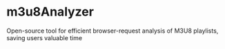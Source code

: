 # m3u8Analyzer
Open-source tool for efficient browser-request analysis of M3U8 playlists, saving users valuable time
